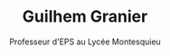 ---
visibleInCms: true
weight: 2
title: Guilhem Granier
subtitle: Professeur d'EPS au Lycée Montesquieu
project: /projects/escalade-montesquieu/
content: Comment ne pas recommander une collaboration avec Arthaud. Il sait écouter, anticiper, créer, organiser, mettre en place, réguler...
more: Alors qu'il était élève et grimpeur dans le lycée où je travaille, il s'est totalement investi dans ce projet qui a permis de faire le lien entre les grimpeurs mais aussi et surtout me doter d'un superbe outil de gestion logistique de la section Escalade. Aujourd'hui le site est parfaitement fonctionnel et je suis vraiment très heureux que ce soit un ancien élève du lycée qui en soit l'architecte.
img: /images/testimonies/escalade-montesquieu.png
---